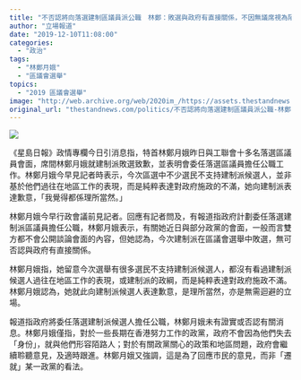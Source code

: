 ```yaml
---
title: "不否認將向落選建制區議員派公職　林鄭：敗選與政府有直接關係，不因無議席視為陌路人"
author: "立場報道"
date: "2019-12-10T11:08:00"
categories:
  - "政治"
tags:
  - "林鄭月娥"
  - "區議會選舉"
topics:
  - "2019 區議會選舉"
image: "http://web.archive.org/web/2020im_/https://assets.thestandnews.com/media/photos/78492597_10218864513076291_1475849547153408_o_klgGl_SpheJtJ.jpg"
original_url: "thestandnews.com/politics/不否認將向落選建制區議員派公職-林鄭-敗選與政府有直接關係-不因無議席視為陌路人"
---
```

![](http://web.archive.org/web/2020im_/https://assets.thestandnews.com/media/photos/78492597_10218864513076291_1475849547153408_o_klgGl_SpheJtJ.jpg)

《星島日報》政情專欄今日引消息指，特首林鄭月娥昨日與工聯會十多名落選區議員會面，席間林鄭月娥就建制派敗選致歉，並表明會委任落選區議員擔任公職工作。林鄭月娥今早見記者時表示，今次區選中不少選民不支持建制派候選人，並非基於他們過往在地區工作的表現，而是純粹表達對政府施政的不滿，她向建制派表達歉意，「我覺得都係理所當然。」

林鄭月娥今早行政會議前見記者。回應有記者問及，有報道指政府計劃委任落選建制派區議員擔任公職，林鄭月娥表示，有關她近日與部分政黨的會面，一般而言雙方都不會公開談論會面的內容，但她認為，今次建制派在區議會選舉中敗選，無可否認與政府有直接關係。

林鄭月娥指，她留意今次選舉有很多選民不支持建制派候選人，都沒有看過建制派候選人過往在地區工作的表現，或建制派的政綱，而是純粹表達對政府施政不滿。林鄭月娥認為，她就此向建制派候選人表達歉意，是理所當然，亦是無需迴避的立場。

報道指政府將委任落選建制派候選人擔任公職，林鄭月娥未有證實或否認有關消息。林鄭月娥僅指，對於一些長期在香港努力工作的政黨，政府不會因為他們失去「身份」，就與他們形容陌路人；對於有關政黨關心的政策和地區問題，政府會繼續聆聽意見，及適時跟進。林鄭月娥又強調，這是為了回應市民的意見，而非「遷就」某一政黨的看法。